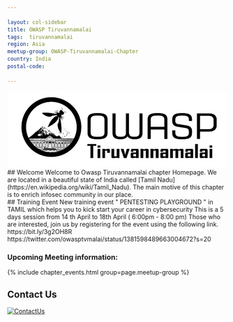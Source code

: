 ```yaml
---

layout: col-sidebar
title: OWASP Tiruvannamalai
tags:  tiruvannamalai
region: Asia
meetup-group: OWASP-Tiruvannamalai-Chapter
country: India
postal-code:

---
```


<img src="assets/images/owasptvm.png"/>
## Welcome
Welcome to Owasp Tiruvannamalai chapter Homepage. We are located in a beautiful state of India called [Tamil Nadu](https://en.wikipedia.org/wiki/Tamil_Nadu). The main motive of this chapter is to enrich infosec community in our place. <br>
## Training Event  
 New training event " PENTESTING PLAYGROUND " in TAMIL which helps you to kick start your career in cybersecurity
 This is a 5 days session from 14 th April to 18th April ( 6:00pm - 8:00 pm) Those who are interested, join us by registering for the event using the following link. 
 https://bit.ly/3g2OH8R <br>
 https://twitter.com/owasptvmalai/status/1381598489663004672?s=20

### Upcoming Meeting information: 

{% include chapter_events.html group=page.meetup-group %}

## Contact Us
[![ContactUs](https://img.shields.io/badge/%F0%9F%93%83-ContactUs-orange)](mailto:jothish.kumar@owasp.org)
